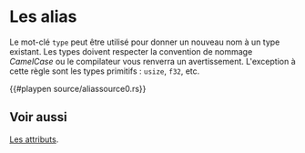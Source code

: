 # Les alias

Le mot-clé `type` peut être utilisé pour donner un nouveau nom à un type existant. Les types doivent respecter la convention de nommage *CamelCase* ou le compilateur vous renverra un avertissement. L'exception à cette règle sont les types primitifs : `usize`, `f32`, etc.

{{#playpen source/aliassource0.rs}}

## Voir aussi

[Les attributs](../chapitre11/attributes.html).